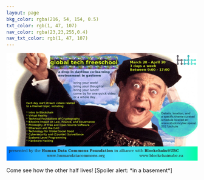 ```yaml
---
layout: page
bkg_color: rgba(216, 54, 154, 0.5)
txt_color: rgb(1, 47, 107)
nav_color: rgba(23,23,255,0.4)
nav_txt_color: rgb(1, 47, 107)
---
```


![Drop in Global Free School promo](/images/2017projects/dctrl_freischule.png)
  <figcaption>Come see how the other half lives! [Spoiler alert: *in a basement*]</figcaption>

